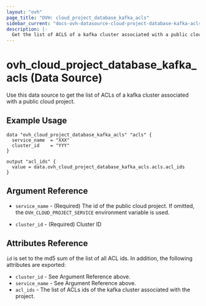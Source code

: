 ```yaml
---
layout: "ovh"
page_title: "OVH: cloud_project_database_kafka_acls"
sidebar_current: "docs-ovh-datasource-cloud-project-database-kafka-acls"
description: |-
  Get the list of ACLS of a kafka cluster associated with a public cloud project.
---
```


# ovh_cloud_project_database_kafka_acls (Data Source)

Use this data source to get the list of ACLs of a kafka cluster associated with a public cloud project.

## Example Usage

```hcl
data "ovh_cloud_project_database_kafka_acls" "acls" {
  service_name  = "XXX"
  cluster_id    = "YYY"
}

output "acl_ids" {
  value = data.ovh_cloud_project_database_kafka_acls.acls.acl_ids
}
```

## Argument Reference

* `service_name` - (Required) The id of the public cloud project. If omitted,
  the `OVH_CLOUD_PROJECT_SERVICE` environment variable is used.

* `cluster_id` - (Required) Cluster ID

## Attributes Reference

`id` is set to the md5 sum of the list of all ACL ids. In addition,
the following attributes are exported:

* `cluster_id` - See Argument Reference above.
* `service_name` - See Argument Reference above.
* `acl_ids` - The list of ACLs ids of the kafka cluster associated with the project.

